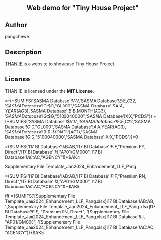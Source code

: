 <h2 align="center"> Web demo for "Tiny House Project"</h2>



## Author
pangchewe

## Description
<a href="https://pangchewe.github.io/tiny-house/" target="_blank"> THANIIE </a> is a website to showcase Tiny House Project. <!-- Built with love -->

## License
THANIIE is licensed under the **MIT License**.

=-(+SUMIFS('SASMA Database'!$V:$V,'SASMA Database'!$E:$E,$C22,'SASMA Database'!$C:$C,"GL000",'SASMA Database'!$A:$A,YEAR(AG$3),'SASMA Database'!$B:$B,MONTH(AG$3),'SASMA Database'!$G:$G,"5100040000",'SASMA Database'!X:X,"PCDS"))
+(+SUMIFS('SASMA Database'!$V:$V,'SASMA Database'!$E:$E,$C22,'SASMA Database'!$C:$C,"GL000",'SASMA Database'!$A:$A,YEAR(AG$3),'SASMA Database'!$B:$B,MONTH(AF$3),'SASMA Database'!$G:$G,"5100040000",'SASMA Database'!X:X,"PCDS"))*0


=(SUMIFS('I17 BI Database'!AB:AB,'I17 BI Database'!$F:$F,"Premium FY, Direct",'I17 BI Database'!$I:$I,"AP01/GM000",'I17 BI Database'!$AC:$AC,"AGENCY"))*$AK4


Supplementary File Template_Jan2024_Enhancement_LLF_Pang

=(SUMIFS('I17 BI Database'!AB:AB,'I17 BI Database'!$F:$F,"Premium RN, Direct",'I17 BI Database'!$I:$I,"AP01/GM000",'I17 BI Database'!$AC:$AC,"AGENCY"))*$AK5

fff
=(SUMIFS('[Supplementary File Template_Jan2024_Enhancement_LLF_Pang.xlsx]I17 BI Database'!AB:AB, '[Supplementary File Template_Jan2024_Enhancement_LLF_Pang.xlsx]I17 BI Database'!$F:$F, "Premium RN, Direct", '[Supplementary File Template_Jan2024_Enhancement_LLF_Pang.xlsx]I17 BI Database'!$I:$I, "AP01/GM000", '[Supplementary File Template_Jan2024_Enhancement_LLF_Pang.xlsx]I17 BI Database'!$AC:$AC, "AGENCY"))*$AK5
